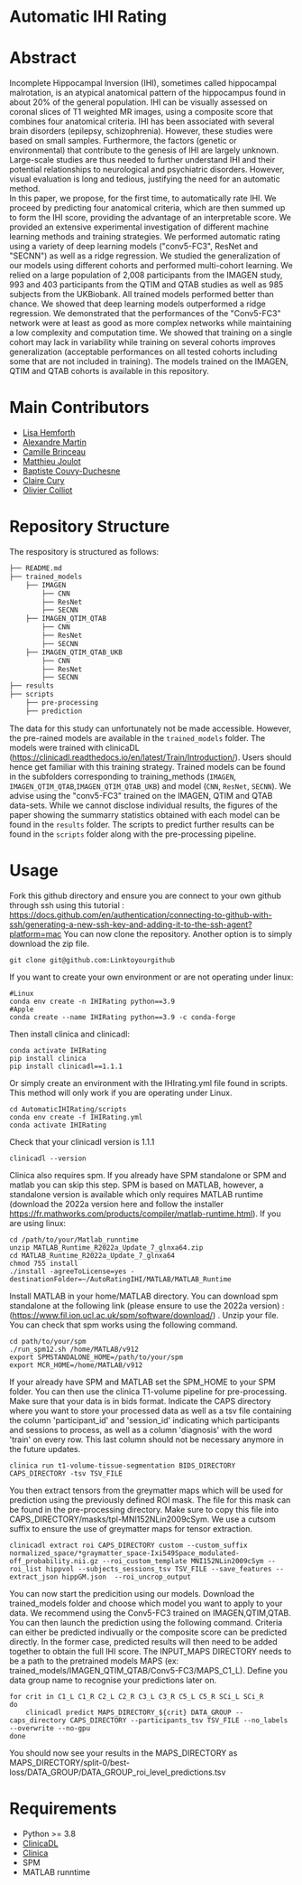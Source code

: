 Automatic IHI Rating
====================

# Abstract 
Incomplete Hippocampal Inversion (IHI), sometimes called hippocampal malrotation, is an atypical anatomical pattern of the hippocampus found in about 20\% of the general population.  IHI can be visually assessed on coronal slices of T1 weighted MR images, using a composite score that combines four anatomical criteria.
IHI has been associated with several brain disorders (epilepsy, schizophrenia). However, these studies were based on small samples. Furthermore, the factors (genetic or environmental) that contribute to the genesis of IHI are largely unknown. Large-scale studies are thus needed to further understand IHI and their potential relationships to neurological and psychiatric disorders.
However, visual evaluation is long and tedious, justifying the need for an automatic method.  
In this paper, we propose, for the first time, to automatically rate IHI. We proceed by predicting four anatomical criteria, which are then summed up to form the IHI score, providing the advantage of an interpretable score. We provided an extensive experimental investigation of different machine learning methods and training strategies. We performed automatic rating using a variety of deep learning models ("conv5-FC3", ResNet and "SECNN") as well as a ridge regression. We studied the generalization of our models using different cohorts and performed multi-cohort learning. We relied on a large population of 2,008 participants from the IMAGEN study, 993 and 403 participants from the QTIM and QTAB studies as well as 985 subjects from the UKBiobank. All trained models performed better than chance. We showed that deep learning models outperformed a ridge regression. We demonstrated that the performances of the "Conv5-FC3" network were at least as good as more complex networks while maintaining a low complexity and computation time. We showed that training on a single cohort may lack in variability while training on several cohorts improves generalization (acceptable performances on all tested cohorts including some that are not included in training). The models trained on the IMAGEN, QTIM and QTAB cohorts is available in this repository. 

# Main Contributors 
- [Lisa Hemforth](https://github.com/LisaHemforth)
- [Alexandre Martin](https://github.com/Raelag0112)
- [Camille Brinceau](https://github.com/camillebrianceau)
- [Matthieu Joulot](https://github.com/MatthieuJoulot)
- [Baptiste Couvy-Duchesne](https://github.com/baptisteCD)
- [Claire Cury](https://github.com/cclairec)
- [Olivier Colliot](https://github.com/oliviercolliot)

# Repository Structure 
The respository is structured as follows: 
``` bash
├── README.md
├── trained_models
    ├── IMAGEN
        ├── CNN
        ├── ResNet
        ├── SECNN
    ├── IMAGEN_QTIM_QTAB
        ├── CNN
        ├── ResNet
        ├── SECNN
    ├── IMAGEN_QTIM_QTAB_UKB
        ├── CNN
        ├── ResNet
        ├── SECNN
├── results
├── scripts
    ├── pre-processing
    ├── prediction
```

The data for this study can unfortunately not be made accessible. However, the pre-rained models are available in the `trained_models` folder. The models were trained with clinicaDL (https://clinicadl.readthedocs.io/en/latest/Train/Introduction/). Users should hence get familiar with this training strategy. Trained models can be found in the subfolders corresponding to training_methods (`IMAGEN`, `IMAGEN_QTIM_QTAB`,`IMAGEN_QTIM_QTAB_UKB`)  and model (`CNN`, `ResNet`, `SECNN`). We advise using the "conv5-FC3" trained on the IMAGEN, QTIM and QTAB data-sets. While we cannot disclose individual results, the figures of the paper showing the summarry statistics obtained with each model can be found in the `results` folder. The scripts to predict further results can be found in the `scripts` folder along with the pre-processing pipeline. 

# Usage
Fork this github directory and ensure you are connect to your own github through ssh using this tutorial : https://docs.github.com/en/authentication/connecting-to-github-with-ssh/generating-a-new-ssh-key-and-adding-it-to-the-ssh-agent?platform=mac
You can now clone the repository. Another option is to simply download the zip file.
```
git clone git@github.com:Linktoyourgithub
```
If you want to create your own environment or are not operating under linux:
```
#Linux
conda env create -n IHIRating python==3.9
#Apple
conda create --name IHIRating python==3.9 -c conda-forge
```
Then install clinica and clinicadl:
```
conda activate IHIRating
pip install clinica
pip install clinicadl==1.1.1
```
Or simply create an environment with the IHIrating.yml file found in scripts. This method will only work if you are operating under Linux.
```
cd AutomaticIHIRating/scripts
conda env create -f IHIRating.yml
conda activate IHIRating
```
Check that your clinicadl version is 1.1.1
```
clinicadl --version
```
Clinica also requires spm. If you already have SPM standalone or SPM and matlab you can skip this step. SPM is based on MATLAB, however, a standalone version is available which only requires MATLAB runtime (download the 2022a version here and follow the installer https://fr.mathworks.com/products/compiler/matlab-runtime.html). If you are using linux: 
```
cd /path/to/your/Matlab_runntime
unzip MATLAB_Runtime_R2022a_Update_7_glnxa64.zip
cd MATLAB_Runtime_R2022a_Update_7_glnxa64
chmod 755 install
./install -agreeToLicense=yes -destinationFolder=~/AutoRatingIHI/MATLAB/MATLAB_Runtime
```
Install MATLAB in your home/MATLAB directory. You can download spm standalone at the following link (please ensure to use the 2022a version) : (https://www.fil.ion.ucl.ac.uk/spm/software/download/) . Unzip your file. You can check that spm works using the following command.
```
cd path/to/your/spm
./run_spm12.sh /home/MATLAB/v912
export SPMSTANDALONE_HOME=/path/to/your/spm
export MCR_HOME=/home/MATLAB/v912
```
If your already have SPM and MATLAB set the SPM_HOME to your SPM folder.
You can then use the clinica T1-volume pipeline for pre-processing. Make sure that your data is in bids format. Indicate the CAPS directory where you want to store your processed data as well as a tsv file containing the column 'participant_id' and 'session_id' indicating which participants and sessions to process, as well as a column 'diagnosis' with the word 'train' on every row. This last column should not be necessary anymore in the future updates. 
```
clinica run t1-volume-tissue-segmentation BIDS_DIRECTORY CAPS_DIRECTORY -tsv TSV_FILE
```
You then extract tensors from the greymatter maps which will be used for prediction using the previously defined ROI mask. The file for this mask can be found in the pre-processing directory. Make sure to copy this file into CAPS_DIRECTORY/masks/tpl-MNI152NLin2009cSym. We use a cutsom suffix to ensure the use of greymatter maps for tensor extraction. 
```
clinicadl extract roi CAPS_DIRECTORY custom --custom_suffix normalized_space/*graymatter_space-Ixi549Space_modulated-off_probability.nii.gz --roi_custom_template MNI152NLin2009cSym --roi_list hippvol --subjects_sessions_tsv TSV_FILE --save_features --extract_json hippGM.json  --roi_uncrop_output
```
You can now start the predicition using our models. Download the trained_models folder and choose which model you want to apply to your data. We recommend using the Conv5-FC3 trained on IMAGEN,QTIM,QTAB. You can then launch the prediction using the following command. Criteria can either be predicted indivually or the composite score can be predicted directly. In the former case, predicted results will then need to be added together to obtain the full IHI score. The INPUT_MAPS DIRECTORY needs to be a path to the pretrained models MAPS (ex: trained_models/IMAGEN_QTIM_QTAB/Conv5-FC3/MAPS_C1_L). Define you data group name to recognise your predictions later on. 
```
for crit in C1_L C1_R C2_L C2_R C3_L C3_R C5_L C5_R SCi_L SCi_R
do
    clinicadl predict MAPS_DIRECTORY_${crit} DATA_GROUP --caps_directory CAPS_DIRECTORY --participants_tsv TSV_FILE --no_labels --overwrite --no-gpu
done
```
You should now see your results in the MAPS_DIRECTORY as MAPS_DIRECTORY/split-0/best-loss/DATA_GROUP/DATA_GROUP_roi_level_predictions.tsv

# Requirements
- Python >= 3.8
- [ClinicaDL](https://clinicadl.readthedocs.io/en/latest/Train/Introduction/)
- [Clinica](https://aramislab.paris.inria.fr/clinica/docs/public/latest/)
- SPM
- MATLAB runntime
